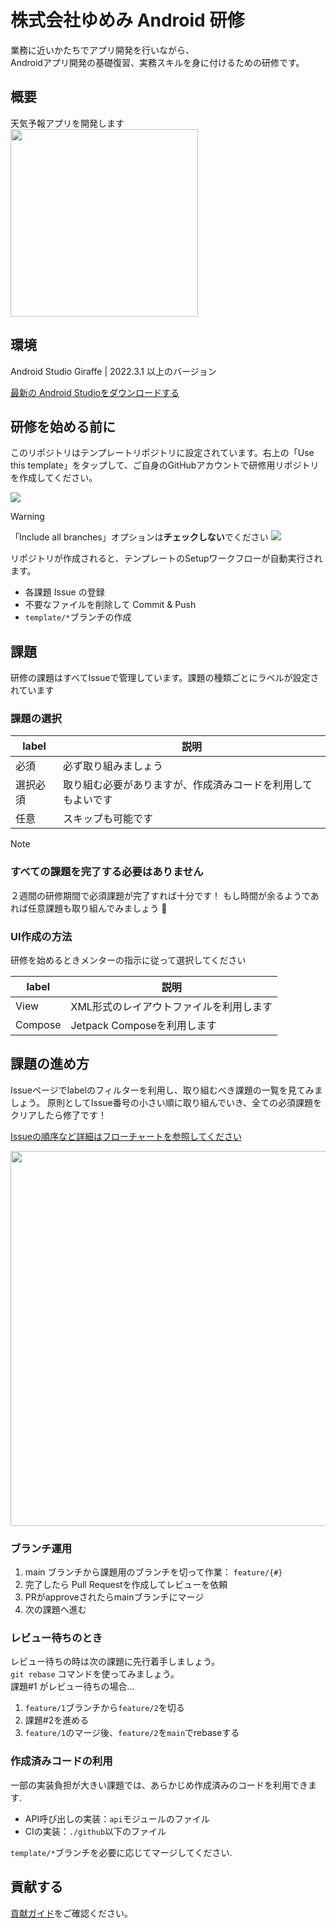 # 株式会社ゆめみ Android 研修

業務に近いかたちでアプリ開発を行いながら、  
Androidアプリ開発の基礎復習、実務スキルを身に付けるための研修です。

## 概要

天気予報アプリを開発します  
<img src="https://user-images.githubusercontent.com/25225028/218980194-d745e7bf-d470-4235-a2d4-6a7d8bd850bd.gif" width="300">

## 環境

Android Studio Giraffe | 2022.3.1 以上のバージョン

[最新の Android Studioをダウンロードする](https://developer.android.com/studio)

## 研修を始める前に

このリポジトリはテンプレートリポジトリに設定されています。右上の「Use this template」をタップして、ご自身のGitHubアカウントで研修用リポジトリを作成してください。

<img src="https://user-images.githubusercontent.com/25225028/248723114-3db906be-ac27-4072-bab6-b8fa15663b7f.png">

> [!WARNING]
>
> 「Include all branches」オプションは**チェックしない**でください
> <img src="https://user-images.githubusercontent.com/25225028/248724454-ee7e2890-6742-4e3a-bb0a-2f80a6ccb4ef.png">


リポジトリが作成されると、テンプレートのSetupワークフローが自動実行されます。

- 各課題 Issue の登録
- 不要なファイルを削除して Commit & Push
- `template/*`ブランチの作成

## 課題

研修の課題はすべてIssueで管理しています。課題の種類ごとにラベルが設定されています

### 課題の選択

| label | 説明                             |  
|-------|--------------------------------|  
| 必須    | 必ず取り組みましょう                     |  
| 選択必須  | 取り組む必要がありますが、作成済みコードを利用してもよいです |  
| 任意    | スキップも可能です                      |  

> [!NOTE]  
>
> ### すべての課題を完了する必要はありません
>
> ２週間の研修期間で必須課題が完了すれば十分です！ もし時間が余るようであれば任意課題も取り組んでみましょう 💪

### UI作成の方法

研修を始めるときメンターの指示に従って選択してください

| label   | 説明                    |  
|---------|-----------------------|  
| View    | XML形式のレイアウトファイルを利用します |  
| Compose | Jetpack Composeを利用します |  



## 課題の進め方

Issueページでlabelのフィルターを利用し、取り組むべき課題の一覧を見てみましょう。
原則としてIssue番号の小さい順に取り組んでいき、全ての必須課題をクリアしたら修了です！

[Issueの順序など詳細はフローチャートを参照してください](.github/issue_flowchart.md)

<img width="600" src="https://user-images.githubusercontent.com/25225028/220609765-d6c8356d-3074-4f26-a1f6-a1f25c89b36b.png">


### ブランチ運用

1. main ブランチから課題用のブランチを切って作業： `feature/{#}`
2. 完了したら Pull Requestを作成してレビューを依頼
3. PRがapproveされたらmainブランチにマージ
4. 次の課題へ進む


### レビュー待ちのとき

レビュー待ちの時は次の課題に先行着手しましょう。  
`git rebase` コマンドを使ってみましょう。  
課題#1 がレビュー待ちの場合...

1. `feature/1`ブランチから`feature/2`を切る
2. 課題#2を進める
3. `feature/1`のマージ後、`feature/2`を`main`でrebaseする


### 作成済みコードの利用

一部の実装負担が大きい課題では、あらかじめ作成済みのコードを利用できます.

- API呼び出しの実装：`api`モジュールのファイル
- CIの実装：`./github`以下のファイル

`template/*`ブランチを必要に応じてマージしてください.

## 貢献する

[貢献ガイド](.github/CONTRIBUTING.md)をご確認ください。
